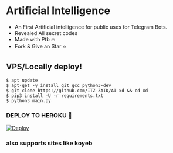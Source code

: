 # Artificial Intelligence

- An First Artificial intelligence for public uses for Telegram Bots.
- Revealed All secret codes
- Made with Ptb 🔥
- Fork & Give an Star ⭐


## VPS/Locally deploy!
```console
$ apt update
$ apt-get -y install git gcc python3-dev
$ git clone https://github.com/ITZ-ZAID/AI xd && cd xd 
$ pip3 install -U -r requirements.txt 
$ python3 main.py
```

### DEPLOY TO HEROKU 🚀

[![Deploy](https://www.herokucdn.com/deploy/button.svg)](https://heroku.com/deploy)

### also supports sites like koyeb
